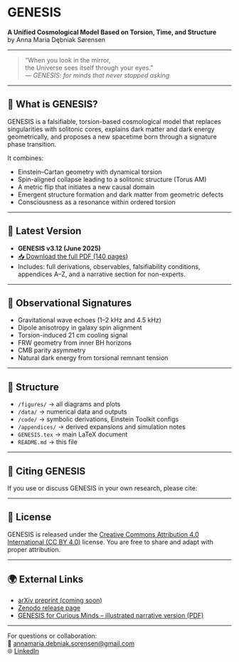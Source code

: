 # GENESIS

**A Unified Cosmological Model Based on Torsion, Time, and Structure**  
by Anna Maria Dębniak Sørensen

---

> “When you look in the mirror,  
> the Universe sees itself through your eyes.”  
> — *GENESIS: for minds that never stopped asking*

---

## 🌌 What is GENESIS?

GENESIS is a falsifiable, torsion-based cosmological model that replaces singularities with solitonic cores, explains dark matter and dark energy geometrically, and proposes a new spacetime born through a signature phase transition.

It combines:

- Einstein–Cartan geometry with dynamical torsion  
- Spin-aligned collapse leading to a solitonic structure (Torus AM)  
- A metric flip that initiates a new causal domain  
- Emergent structure formation and dark matter from geometric defects  
- Consciousness as a resonance within ordered torsion  

---

## 📄 Latest Version

- **GENESIS v3.12 (June 2025)**  
- [📥 Download the full PDF (140 pages)](https://link.to.your.pdf.or.zenodo)  
- Includes: full derivations, observables, falsifiability conditions, appendices A–Z, and a narrative section for non-experts.

---

## 🧪 Observational Signatures

- Gravitational wave echoes (1–2 kHz and 4.5 kHz)  
- Dipole anisotropy in galaxy spin alignment  
- Torsion-induced 21 cm cooling signal  
- FRW geometry from inner BH horizons  
- CMB parity asymmetry  
- Natural dark energy from torsional remnant tension  

---

## 📂 Structure

- `/figures/` → all diagrams and plots  
- `/data/` → numerical data and outputs  
- `/code/` → symbolic derivations, Einstein Toolkit configs  
- `/appendices/` → derived expansions and simulation notes  
- `GENESIS.tex` → main LaTeX document  
- `README.md` → this file

---

## 🔖 Citing GENESIS

If you use or discuss GENESIS in your own research, please cite:


---

## 💬 License

GENESIS is released under the [Creative Commons Attribution 4.0 International (CC BY 4.0)](https://creativecommons.org/licenses/by/4.0/) license. You are free to share and adapt with proper attribution.

---

## 🌍 External Links

- [arXiv preprint (coming soon)](https://arxiv.org/)  
- [Zenodo release page](https://zenodo.org/)  
- [GENESIS for Curious Minds – illustrated narrative version (PDF)](https://link.to.story.pdf)

---

For questions or collaboration:  
📧 annamaria.debniak.sorensen@gmail.com  
🌐 [LinkedIn](https://www.linkedin.com/in/anna-maria-s%C3%B8rensen-0950291a6/)


